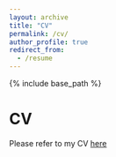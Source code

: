 ```yaml
---
layout: archive
title: "CV"
permalink: /cv/
author_profile: true
redirect_from:
  - /resume
---
```


{% include base_path %}

CV
======

Please refer to my CV [here](https://drive.google.com/file/d/1W4ptNhxFCMN-m5yAd54giLD4T_l0PjZi/view?usp=sharing)
